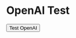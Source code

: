 <h1>OpenAI Test</h1>
<button onclick="openai_test()">Test OpenAI</button>
<div id="result-box"></div>

<script>
  let open_ai_response;
  openai_test();

  async function openai_test() {
    
    var url = "https://api.openai.com/v1/completions";

    var xhr = new XMLHttpRequest();
    xhr.open("POST", url);

    xhr.setRequestHeader("Content-Type", "application/json");
    xhr.setRequestHeader("Authorization", "Bearer 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");

    xhr.onreadystatechange = function () {
       if (xhr.readyState === 4) {
          console.log(xhr.status);
          console.log(xhr.responseText);
          open_ai_response = xhr.responseText;
          console.log(open_ai_response);

          // Display the response in the result-box div
          document.getElementById("result-box").innerHTML = open_ai_response;
       }};

    var data = `{
      "prompt": "YOUR TEXT HERE.",
      "temperature": 0.7,
      "max_tokens": 256,
      "top_p": 1,
      "frequency_penalty": 0.75,
      "presence_penalty": 0
    }`;

    xhr.send(data);
  }
</script>